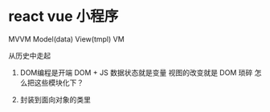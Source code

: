# react vue 小程序
  MVVM
  Model(data) View(tmpl) VM

  从历史中走起

1. DOM编程是开端
  DOM + JS 数据状态就是变量
  视图的改变就是 DOM   琐碎
  怎么把这些模块化下？

2. 封装到面向对象的类里